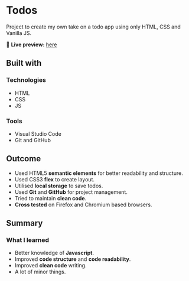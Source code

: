 # Todos

Project to create my own take on a todo app using only HTML, CSS and Vanilla JS.

🔗 **Live preview:** [here](https://itsmattg.github.io/todo/)

## Built with

### Technologies

* HTML
* CSS
* JS

### Tools

* Visual Studio Code
* Git and GitHub

## Outcome

* Used HTML5 **semantic elements** for better readability and structure.
* Used CSS3 **flex** to create layout.
* Utilised **local storage** to save todos.
* Used **Git** and **GitHub** for project management.
* Tried to maintain **clean code**.
* **Cross tested** on Firefox and Chromium based browsers.

## Summary

### What I learned

* Better knowledge of **Javascript**.
* Improved **code structure** and **code readability**.
* Improved **clean code** writing.
* A lot of minor things.
